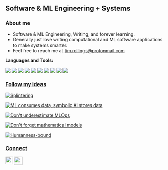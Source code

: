 ## Software & ML Engineering + Systems

### About me

- Software & ML Engineering, Writing, and forever learning.
- Generally just love writing computational and ML software applications to make systems smarter.
- Feel free to reach me at tim.rollings@protonmail.com

**Languages and Tools:**  

<div align="left">
  <img src="https://img.shields.io/badge/-Python-000000?style=flat&logo=python&logoColorhalf=396E9B" />
  <img src="https://img.shields.io/badge/-PostgreSQL-000000?style=flat&logo=postgresql&logoColor=E6892E" />
  <img src="https://img.shields.io/badge/-MySQL-000000?style=flat&logo=mysql&logoColor=E6892E" />
  <img src="https://img.shields.io/badge/-Pandas-000000?style=flat&logo=pandas&logoColor=F57C00" />
  <img src="https://img.shields.io/badge/-Scikit_learn-000000?style=flat&logo=scikitlearn&logoColor=F57C00" />
  <img src="https://img.shields.io/badge/-TensorFlow-000000?style=flat&logo=tensorflow&logoColor=F57C00" />
  <img src="https://img.shields.io/badge/-PyTorch-000000?style=flat&logo=pytorch&logoColor=F57C00" />
  <img src="https://img.shields.io/badge/-AWS-000000?style=flat&logo=amazon&logoColor=DEDEDF" />
  <img src="https://img.shields.io/badge/-C-000000?style=flat&logo=C&logoColor=DEDEDF" />
  <img src="https://img.shields.io/badge/-C++-000000?style=flat&logo=Cplusplus&logoColor=DEDEDF" />
</div>

<!--[![Top Langs](https://github-readme-stats.vercel.app/api/top-langs/?username=timatom)](https://github.com/timatom/github-readme-stats)-->

### [Follow my ideas](https://www.timsideas.blog/)
<a target="_blank" href="https://www.timsideas.blog/post/splintering/"><img src="https://www.timsideas.blog/post/splintering/" alt="Splintering"> 

 <a target="_blank" href="https://www.timsideas.blog/post/ml-consumes-data-symbolic-ai-stores-data/"><img src="https://www.timsideas.blog/post/ml-consumes-data-symbolic-ai-stores-data/" alt="ML consumes data, symbolic AI stores data">

 <a target="_blank" href="https://www.timsideas.blog/post/dont-underestimate-mlops/"><img src="https://www.timsideas.blog/post/dont-underestimate-mlops/" alt="Don't underestimate MLOps">

 <a target="_blank" href="https://www.timsideas.blog/post/dont-forget-mathematical-models/"><img src="https://www.timsideas.blog/post/dont-forget-mathematical-models/" alt="Don't forget mathematical models">

<a target="_blank" href="https://www.timsideas.blog/post/humanness-bound/"><img src="https://www.timsideas.blog/post/humanness-bound/" alt="Humanness-bound">

### Connect

<a href="https://www.linkedin.com/in/timothyrollings/">
  <img align="left" width="24px" src="https://cdn.jsdelivr.net/npm/simple-icons@v3/icons/linkedin.svg"  />
</a>

<!--<a href="https://medium.com/@timrollings">
  <img align="left" width="26px" src="https://cdn.jsdelivr.net/npm/simple-icons@v3/icons/medium.svg" />
</a>-->

<a href="mailto:tim.rollings@protonmail.com">
  <img align="left" width="26px" src="https://cdn.jsdelivr.net/npm/simple-icons@v3/icons/protonmail.svg" />
</a>

<br></br>
